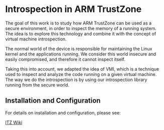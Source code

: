 # Introspection in ARM TrustZone

The goal of this work is to study how ARM TrustZone can be used as a secure environment, in order to inspect the memory of a running system. 
The idea is to explore this technology and combine it with the concept of virtual machine introspection.

The normal world of the device is responsible for maintaining the Linux kernel and the applications running. 
We consider this world insecure and easily compromised, and therefore it cannot inspect itself.

Taking this into account, we adapted the idea of VMI, which is a technique used to inspect and analyze the code running on a given virtual machine. 
The way we do the introspection is by using our introspection library running from the secure world.



Installation and Configuration
------------------------------

For details on installation and configuration, please see:

[ITZ Wiki](https://github.com/BahamutMW/ITZ-ARM-TrustZone/wiki)


